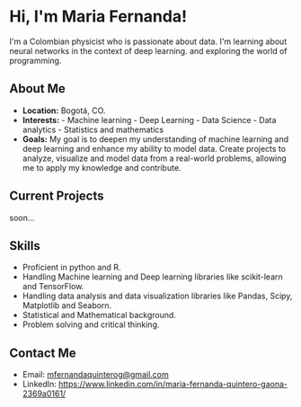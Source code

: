 # Hi, I'm Maria Fernanda!

I'm a Colombian physicist who is passionate about data. I'm learning about neural networks in the context of deep learning. and exploring the world of programming.

## About Me

- **Location:** Bogotá, CO.
- **Interests:** - Machine learning
                 - Deep Learning
                 - Data Science
                 - Data analytics
                 - Statistics and mathematics
- **Goals:** My goal is to deepen my understanding of machine learning and deep learning and enhance my ability to  model data. Create projects to analyze, visualize and model data from a real-world problems, allowing me to apply my knowledge and contribute.

## Current Projects

soon...

## Skills

- Proficient in python and R.
- Handling Machine learning and Deep learning libraries like scikit-learn and TensorFlow.
- Handling data analysis and data visualization libraries like Pandas, Scipy, Matplotlib and Seaborn.
- Statistical and Mathematical background.
- Problem solving and critical thinking.

## Contact Me

- Email: mfernandaquinterog@gmail.com
- LinkedIn: https://www.linkedin.com/in/maria-fernanda-quintero-gaona-2369a0161/
